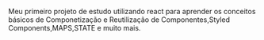 Meu primeiro projeto de estudo utilizando react para aprender os conceitos básicos de Componetização e Reutilização de Componentes,Styled Components,MAPS,STATE e muito mais.

